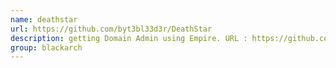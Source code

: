 ```yaml
---
name: deathstar
url: https://github.com/byt3bl33d3r/DeathStar
description: getting Domain Admin using Empire. URL : https://github.com/byt3bl33d3r/DeathStar Groups : blackarch blackarch-automation blackarch-exploitation
group: blackarch
---
```

